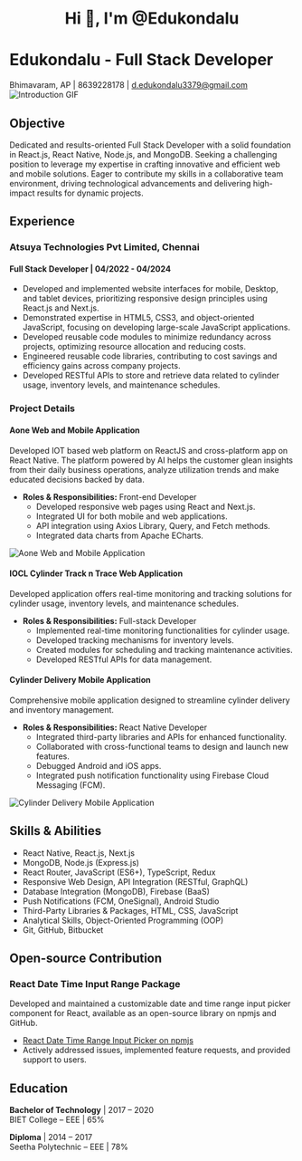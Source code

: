 <h1 align="center">Hi 👋, I'm @Edukondalu</h1>

# Edukondalu - Full Stack Developer

Bhimavaram, AP | 8639228178 | d.edukondalu3379@gmail.com
![Introduction GIF](https://miro.medium.com/v2/resize:fit:1400/format:webp/1*yw0TnheAGN-LPneDaTlaxw.gif)

## Objective

Dedicated and results-oriented Full Stack Developer with a solid foundation in React.js, React Native, Node.js, and MongoDB. Seeking a challenging position to leverage my expertise in crafting innovative and efficient web and mobile solutions. Eager to contribute my skills in a collaborative team environment, driving technological advancements and delivering high-impact results for dynamic projects.

## Experience

### Atsuya Technologies Pvt Limited, Chennai
#### Full Stack Developer | 04/2022 - 04/2024

- Developed and implemented website interfaces for mobile, Desktop, and tablet devices, prioritizing responsive design principles using React.js and Next.js.
- Demonstrated expertise in HTML5, CSS3, and object-oriented JavaScript, focusing on developing large-scale JavaScript applications.
- Developed reusable code modules to minimize redundancy across projects, optimizing resource allocation and reducing costs.
- Engineered reusable code libraries, contributing to cost savings and efficiency gains across company projects.
- Developed RESTful APIs to store and retrieve data related to cylinder usage, inventory levels, and maintenance schedules.

### Project Details

#### Aone Web and Mobile Application

Developed IOT based web platform on ReactJS and cross-platform app on React Native. The platform powered by AI helps the customer glean insights from their daily business operations, analyze utilization trends and make educated decisions backed by data.

- **Roles & Responsibilities:** Front-end Developer
  - Developed responsive web pages using React and Next.js.
  - Integrated UI for both mobile and web applications.
  - API integration using Axios Library, Query, and Fetch methods.
  - Integrated data charts from Apache ECharts.

![Aone Web and Mobile Application](https://example.com/path/to/your/gif.gif)

#### IOCL Cylinder Track n Trace Web Application

Developed application offers real-time monitoring and tracking solutions for cylinder usage, inventory levels, and maintenance schedules.

- **Roles & Responsibilities:** Full-stack Developer
  - Implemented real-time monitoring functionalities for cylinder usage.
  - Developed tracking mechanisms for inventory levels.
  - Created modules for scheduling and tracking maintenance activities.
  - Developed RESTful APIs for data management.

#### Cylinder Delivery Mobile Application

Comprehensive mobile application designed to streamline cylinder delivery and inventory management.

- **Roles & Responsibilities:** React Native Developer
  - Integrated third-party libraries and APIs for enhanced functionality.
  - Collaborated with cross-functional teams to design and launch new features.
  - Debugged Android and iOS apps.
  - Integrated push notification functionality using Firebase Cloud Messaging (FCM).

![Cylinder Delivery Mobile Application](https://example.com/path/to/your/another-gif.gif)

## Skills & Abilities

- React Native, React.js, Next.js
- MongoDB, Node.js (Express.js)
- React Router, JavaScript (ES6+), TypeScript, Redux
- Responsive Web Design, API Integration (RESTful, GraphQL)
- Database Integration (MongoDB), Firebase (BaaS)
- Push Notifications (FCM, OneSignal), Android Studio
- Third-Party Libraries & Packages, HTML, CSS, JavaScript
- Analytical Skills, Object-Oriented Programming (OOP)
- Git, GitHub, Bitbucket

## Open-source Contribution

### React Date Time Input Range Package

Developed and maintained a customizable date and time range input picker component for React, available as an open-source library on npmjs and GitHub.

- [React Date Time Range Input Picker on npmjs](https://www.npmjs.com/package/react-datetimerangeinput)
- Actively addressed issues, implemented feature requests, and provided support to users.

## Education

**Bachelor of Technology** | 2017 – 2020  
BIET College – EEE | 65%

**Diploma** | 2014 – 2017  
Seetha Polytechnic – EEE | 78%
